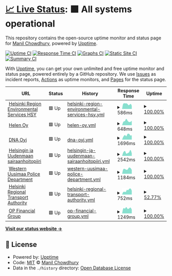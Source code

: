 # [📈 Live Status](https://keywordnew.github.io/espoo-watchtower): <!--live status--> **🟩 All systems operational**

This repository contains the open-source uptime monitor and status page for [Manil Chowdhury](https://manil.xyz), powered by [Upptime](https://github.com/upptime/upptime).

[![Uptime CI](https://github.com/keywordnew/espoo-watchtower/workflows/Uptime%20CI/badge.svg)](https://github.com/keywordnew/espoo-watchtower/actions?query=workflow%3A%22Uptime+CI%22)
[![Response Time CI](https://github.com/keywordnew/espoo-watchtower/workflows/Response%20Time%20CI/badge.svg)](https://github.com/keywordnew/espoo-watchtower/actions?query=workflow%3A%22Response+Time+CI%22)
[![Graphs CI](https://github.com/keywordnew/espoo-watchtower/workflows/Graphs%20CI/badge.svg)](https://github.com/keywordnew/espoo-watchtower/actions?query=workflow%3A%22Graphs+CI%22)
[![Static Site CI](https://github.com/keywordnew/espoo-watchtower/workflows/Static%20Site%20CI/badge.svg)](https://github.com/keywordnew/espoo-watchtower/actions?query=workflow%3A%22Static+Site+CI%22)
[![Summary CI](https://github.com/keywordnew/espoo-watchtower/workflows/Summary%20CI/badge.svg)](https://github.com/keywordnew/espoo-watchtower/actions?query=workflow%3A%22Summary+CI%22)

With [Upptime](https://upptime.js.org), you can get your own unlimited and free uptime monitor and status page, powered entirely by a GitHub repository. We use [Issues](https://github.com/keywordnew/espoo-watchtower/issues) as incident reports, [Actions](https://github.com/keywordnew/espoo-watchtower/actions) as uptime monitors, and [Pages](https://keywordnew.github.io/espoo-watchtower) for the status page.

<!--start: status pages-->
<!-- This summary is generated by Upptime (https://github.com/upptime/upptime) -->
<!-- Do not edit this manually, your changes will be overwritten -->
<!-- prettier-ignore -->
| URL | Status | History | Response Time | Uptime |
| --- | ------ | ------- | ------------- | ------ |
| <img alt="" src="https://nilspace.xyz/content/images/2023/05/water.png" height="13"> [Helsinki Region Environmental Services HSY](https://www.hsy.fi/en/water-and-sewers/water-supply-cuts-and-disturbances-in-water-supply/) | 🟩 Up | [helsinki-region-environmental-services-hsy.yml](https://github.com/neighbourhood-cyber/espoo-watchtower/commits/HEAD/history/helsinki-region-environmental-services-hsy.yml) | <details><summary><img alt="Response time graph" src="./graphs/helsinki-region-environmental-services-hsy/response-time-week.png" height="20"> 586ms</summary><br><a href="https://neighbourhood-cyber.github.io/espoo-watchtower/history/helsinki-region-environmental-services-hsy"><img alt="Response time 722" src="https://img.shields.io/endpoint?url=https%3A%2F%2Fraw.githubusercontent.com%2Fneighbourhood-cyber%2Fespoo-watchtower%2FHEAD%2Fapi%2Fhelsinki-region-environmental-services-hsy%2Fresponse-time.json"></a><br><a href="https://neighbourhood-cyber.github.io/espoo-watchtower/history/helsinki-region-environmental-services-hsy"><img alt="24-hour response time 385" src="https://img.shields.io/endpoint?url=https%3A%2F%2Fraw.githubusercontent.com%2Fneighbourhood-cyber%2Fespoo-watchtower%2FHEAD%2Fapi%2Fhelsinki-region-environmental-services-hsy%2Fresponse-time-day.json"></a><br><a href="https://neighbourhood-cyber.github.io/espoo-watchtower/history/helsinki-region-environmental-services-hsy"><img alt="7-day response time 586" src="https://img.shields.io/endpoint?url=https%3A%2F%2Fraw.githubusercontent.com%2Fneighbourhood-cyber%2Fespoo-watchtower%2FHEAD%2Fapi%2Fhelsinki-region-environmental-services-hsy%2Fresponse-time-week.json"></a><br><a href="https://neighbourhood-cyber.github.io/espoo-watchtower/history/helsinki-region-environmental-services-hsy"><img alt="30-day response time 648" src="https://img.shields.io/endpoint?url=https%3A%2F%2Fraw.githubusercontent.com%2Fneighbourhood-cyber%2Fespoo-watchtower%2FHEAD%2Fapi%2Fhelsinki-region-environmental-services-hsy%2Fresponse-time-month.json"></a><br><a href="https://neighbourhood-cyber.github.io/espoo-watchtower/history/helsinki-region-environmental-services-hsy"><img alt="1-year response time 722" src="https://img.shields.io/endpoint?url=https%3A%2F%2Fraw.githubusercontent.com%2Fneighbourhood-cyber%2Fespoo-watchtower%2FHEAD%2Fapi%2Fhelsinki-region-environmental-services-hsy%2Fresponse-time-year.json"></a></details> | <details><summary><a href="https://neighbourhood-cyber.github.io/espoo-watchtower/history/helsinki-region-environmental-services-hsy">100.00%</a></summary><a href="https://neighbourhood-cyber.github.io/espoo-watchtower/history/helsinki-region-environmental-services-hsy"><img alt="All-time uptime 97.91%" src="https://img.shields.io/endpoint?url=https%3A%2F%2Fraw.githubusercontent.com%2Fneighbourhood-cyber%2Fespoo-watchtower%2FHEAD%2Fapi%2Fhelsinki-region-environmental-services-hsy%2Fuptime.json"></a><br><a href="https://neighbourhood-cyber.github.io/espoo-watchtower/history/helsinki-region-environmental-services-hsy"><img alt="24-hour uptime 100.00%" src="https://img.shields.io/endpoint?url=https%3A%2F%2Fraw.githubusercontent.com%2Fneighbourhood-cyber%2Fespoo-watchtower%2FHEAD%2Fapi%2Fhelsinki-region-environmental-services-hsy%2Fuptime-day.json"></a><br><a href="https://neighbourhood-cyber.github.io/espoo-watchtower/history/helsinki-region-environmental-services-hsy"><img alt="7-day uptime 100.00%" src="https://img.shields.io/endpoint?url=https%3A%2F%2Fraw.githubusercontent.com%2Fneighbourhood-cyber%2Fespoo-watchtower%2FHEAD%2Fapi%2Fhelsinki-region-environmental-services-hsy%2Fuptime-week.json"></a><br><a href="https://neighbourhood-cyber.github.io/espoo-watchtower/history/helsinki-region-environmental-services-hsy"><img alt="30-day uptime 100.00%" src="https://img.shields.io/endpoint?url=https%3A%2F%2Fraw.githubusercontent.com%2Fneighbourhood-cyber%2Fespoo-watchtower%2FHEAD%2Fapi%2Fhelsinki-region-environmental-services-hsy%2Fuptime-month.json"></a><br><a href="https://neighbourhood-cyber.github.io/espoo-watchtower/history/helsinki-region-environmental-services-hsy"><img alt="1-year uptime 97.91%" src="https://img.shields.io/endpoint?url=https%3A%2F%2Fraw.githubusercontent.com%2Fneighbourhood-cyber%2Fespoo-watchtower%2FHEAD%2Fapi%2Fhelsinki-region-environmental-services-hsy%2Fuptime-year.json"></a></details>
| <img alt="" src="https://nilspace.xyz/content/images/2023/05/power-1.png" height="13"> [Helen Oy](https://www.helen.fi/en) | 🟩 Up | [helen-oy.yml](https://github.com/neighbourhood-cyber/espoo-watchtower/commits/HEAD/history/helen-oy.yml) | <details><summary><img alt="Response time graph" src="./graphs/helen-oy/response-time-week.png" height="20"> 648ms</summary><br><a href="https://neighbourhood-cyber.github.io/espoo-watchtower/history/helen-oy"><img alt="Response time 568" src="https://img.shields.io/endpoint?url=https%3A%2F%2Fraw.githubusercontent.com%2Fneighbourhood-cyber%2Fespoo-watchtower%2FHEAD%2Fapi%2Fhelen-oy%2Fresponse-time.json"></a><br><a href="https://neighbourhood-cyber.github.io/espoo-watchtower/history/helen-oy"><img alt="24-hour response time 681" src="https://img.shields.io/endpoint?url=https%3A%2F%2Fraw.githubusercontent.com%2Fneighbourhood-cyber%2Fespoo-watchtower%2FHEAD%2Fapi%2Fhelen-oy%2Fresponse-time-day.json"></a><br><a href="https://neighbourhood-cyber.github.io/espoo-watchtower/history/helen-oy"><img alt="7-day response time 648" src="https://img.shields.io/endpoint?url=https%3A%2F%2Fraw.githubusercontent.com%2Fneighbourhood-cyber%2Fespoo-watchtower%2FHEAD%2Fapi%2Fhelen-oy%2Fresponse-time-week.json"></a><br><a href="https://neighbourhood-cyber.github.io/espoo-watchtower/history/helen-oy"><img alt="30-day response time 598" src="https://img.shields.io/endpoint?url=https%3A%2F%2Fraw.githubusercontent.com%2Fneighbourhood-cyber%2Fespoo-watchtower%2FHEAD%2Fapi%2Fhelen-oy%2Fresponse-time-month.json"></a><br><a href="https://neighbourhood-cyber.github.io/espoo-watchtower/history/helen-oy"><img alt="1-year response time 568" src="https://img.shields.io/endpoint?url=https%3A%2F%2Fraw.githubusercontent.com%2Fneighbourhood-cyber%2Fespoo-watchtower%2FHEAD%2Fapi%2Fhelen-oy%2Fresponse-time-year.json"></a></details> | <details><summary><a href="https://neighbourhood-cyber.github.io/espoo-watchtower/history/helen-oy">100.00%</a></summary><a href="https://neighbourhood-cyber.github.io/espoo-watchtower/history/helen-oy"><img alt="All-time uptime 100.00%" src="https://img.shields.io/endpoint?url=https%3A%2F%2Fraw.githubusercontent.com%2Fneighbourhood-cyber%2Fespoo-watchtower%2FHEAD%2Fapi%2Fhelen-oy%2Fuptime.json"></a><br><a href="https://neighbourhood-cyber.github.io/espoo-watchtower/history/helen-oy"><img alt="24-hour uptime 100.00%" src="https://img.shields.io/endpoint?url=https%3A%2F%2Fraw.githubusercontent.com%2Fneighbourhood-cyber%2Fespoo-watchtower%2FHEAD%2Fapi%2Fhelen-oy%2Fuptime-day.json"></a><br><a href="https://neighbourhood-cyber.github.io/espoo-watchtower/history/helen-oy"><img alt="7-day uptime 100.00%" src="https://img.shields.io/endpoint?url=https%3A%2F%2Fraw.githubusercontent.com%2Fneighbourhood-cyber%2Fespoo-watchtower%2FHEAD%2Fapi%2Fhelen-oy%2Fuptime-week.json"></a><br><a href="https://neighbourhood-cyber.github.io/espoo-watchtower/history/helen-oy"><img alt="30-day uptime 100.00%" src="https://img.shields.io/endpoint?url=https%3A%2F%2Fraw.githubusercontent.com%2Fneighbourhood-cyber%2Fespoo-watchtower%2FHEAD%2Fapi%2Fhelen-oy%2Fuptime-month.json"></a><br><a href="https://neighbourhood-cyber.github.io/espoo-watchtower/history/helen-oy"><img alt="1-year uptime 100.00%" src="https://img.shields.io/endpoint?url=https%3A%2F%2Fraw.githubusercontent.com%2Fneighbourhood-cyber%2Fespoo-watchtower%2FHEAD%2Fapi%2Fhelen-oy%2Fuptime-year.json"></a></details>
| <img alt="" src="https://nilspace.xyz/content/images/2023/05/communication.png" height="13"> [DNA Oyj](https://www.dna.fi/) | 🟩 Up | [dna-oyj.yml](https://github.com/neighbourhood-cyber/espoo-watchtower/commits/HEAD/history/dna-oyj.yml) | <details><summary><img alt="Response time graph" src="./graphs/dna-oyj/response-time-week.png" height="20"> 1696ms</summary><br><a href="https://neighbourhood-cyber.github.io/espoo-watchtower/history/dna-oyj"><img alt="Response time 1497" src="https://img.shields.io/endpoint?url=https%3A%2F%2Fraw.githubusercontent.com%2Fneighbourhood-cyber%2Fespoo-watchtower%2FHEAD%2Fapi%2Fdna-oyj%2Fresponse-time.json"></a><br><a href="https://neighbourhood-cyber.github.io/espoo-watchtower/history/dna-oyj"><img alt="24-hour response time 1652" src="https://img.shields.io/endpoint?url=https%3A%2F%2Fraw.githubusercontent.com%2Fneighbourhood-cyber%2Fespoo-watchtower%2FHEAD%2Fapi%2Fdna-oyj%2Fresponse-time-day.json"></a><br><a href="https://neighbourhood-cyber.github.io/espoo-watchtower/history/dna-oyj"><img alt="7-day response time 1696" src="https://img.shields.io/endpoint?url=https%3A%2F%2Fraw.githubusercontent.com%2Fneighbourhood-cyber%2Fespoo-watchtower%2FHEAD%2Fapi%2Fdna-oyj%2Fresponse-time-week.json"></a><br><a href="https://neighbourhood-cyber.github.io/espoo-watchtower/history/dna-oyj"><img alt="30-day response time 1471" src="https://img.shields.io/endpoint?url=https%3A%2F%2Fraw.githubusercontent.com%2Fneighbourhood-cyber%2Fespoo-watchtower%2FHEAD%2Fapi%2Fdna-oyj%2Fresponse-time-month.json"></a><br><a href="https://neighbourhood-cyber.github.io/espoo-watchtower/history/dna-oyj"><img alt="1-year response time 1497" src="https://img.shields.io/endpoint?url=https%3A%2F%2Fraw.githubusercontent.com%2Fneighbourhood-cyber%2Fespoo-watchtower%2FHEAD%2Fapi%2Fdna-oyj%2Fresponse-time-year.json"></a></details> | <details><summary><a href="https://neighbourhood-cyber.github.io/espoo-watchtower/history/dna-oyj">100.00%</a></summary><a href="https://neighbourhood-cyber.github.io/espoo-watchtower/history/dna-oyj"><img alt="All-time uptime 99.89%" src="https://img.shields.io/endpoint?url=https%3A%2F%2Fraw.githubusercontent.com%2Fneighbourhood-cyber%2Fespoo-watchtower%2FHEAD%2Fapi%2Fdna-oyj%2Fuptime.json"></a><br><a href="https://neighbourhood-cyber.github.io/espoo-watchtower/history/dna-oyj"><img alt="24-hour uptime 100.00%" src="https://img.shields.io/endpoint?url=https%3A%2F%2Fraw.githubusercontent.com%2Fneighbourhood-cyber%2Fespoo-watchtower%2FHEAD%2Fapi%2Fdna-oyj%2Fuptime-day.json"></a><br><a href="https://neighbourhood-cyber.github.io/espoo-watchtower/history/dna-oyj"><img alt="7-day uptime 100.00%" src="https://img.shields.io/endpoint?url=https%3A%2F%2Fraw.githubusercontent.com%2Fneighbourhood-cyber%2Fespoo-watchtower%2FHEAD%2Fapi%2Fdna-oyj%2Fuptime-week.json"></a><br><a href="https://neighbourhood-cyber.github.io/espoo-watchtower/history/dna-oyj"><img alt="30-day uptime 100.00%" src="https://img.shields.io/endpoint?url=https%3A%2F%2Fraw.githubusercontent.com%2Fneighbourhood-cyber%2Fespoo-watchtower%2FHEAD%2Fapi%2Fdna-oyj%2Fuptime-month.json"></a><br><a href="https://neighbourhood-cyber.github.io/espoo-watchtower/history/dna-oyj"><img alt="1-year uptime 99.89%" src="https://img.shields.io/endpoint?url=https%3A%2F%2Fraw.githubusercontent.com%2Fneighbourhood-cyber%2Fespoo-watchtower%2FHEAD%2Fapi%2Fdna-oyj%2Fuptime-year.json"></a></details>
| <img alt="" src="https://nilspace.xyz/content/images/2023/05/hospital.png" height="13"> [Helsingin ja Uudenmaan sairaanhoitopiiri](https://www.hus.fi/potilaalle/sairaalat-ja-toimipisteet/paivystysapu-116117) | 🟩 Up | [helsingin-ja-uudenmaan-sairaanhoitopiiri.yml](https://github.com/neighbourhood-cyber/espoo-watchtower/commits/HEAD/history/helsingin-ja-uudenmaan-sairaanhoitopiiri.yml) | <details><summary><img alt="Response time graph" src="./graphs/helsingin-ja-uudenmaan-sairaanhoitopiiri/response-time-week.png" height="20"> 2542ms</summary><br><a href="https://neighbourhood-cyber.github.io/espoo-watchtower/history/helsingin-ja-uudenmaan-sairaanhoitopiiri"><img alt="Response time 2571" src="https://img.shields.io/endpoint?url=https%3A%2F%2Fraw.githubusercontent.com%2Fneighbourhood-cyber%2Fespoo-watchtower%2FHEAD%2Fapi%2Fhelsingin-ja-uudenmaan-sairaanhoitopiiri%2Fresponse-time.json"></a><br><a href="https://neighbourhood-cyber.github.io/espoo-watchtower/history/helsingin-ja-uudenmaan-sairaanhoitopiiri"><img alt="24-hour response time 1829" src="https://img.shields.io/endpoint?url=https%3A%2F%2Fraw.githubusercontent.com%2Fneighbourhood-cyber%2Fespoo-watchtower%2FHEAD%2Fapi%2Fhelsingin-ja-uudenmaan-sairaanhoitopiiri%2Fresponse-time-day.json"></a><br><a href="https://neighbourhood-cyber.github.io/espoo-watchtower/history/helsingin-ja-uudenmaan-sairaanhoitopiiri"><img alt="7-day response time 2542" src="https://img.shields.io/endpoint?url=https%3A%2F%2Fraw.githubusercontent.com%2Fneighbourhood-cyber%2Fespoo-watchtower%2FHEAD%2Fapi%2Fhelsingin-ja-uudenmaan-sairaanhoitopiiri%2Fresponse-time-week.json"></a><br><a href="https://neighbourhood-cyber.github.io/espoo-watchtower/history/helsingin-ja-uudenmaan-sairaanhoitopiiri"><img alt="30-day response time 2463" src="https://img.shields.io/endpoint?url=https%3A%2F%2Fraw.githubusercontent.com%2Fneighbourhood-cyber%2Fespoo-watchtower%2FHEAD%2Fapi%2Fhelsingin-ja-uudenmaan-sairaanhoitopiiri%2Fresponse-time-month.json"></a><br><a href="https://neighbourhood-cyber.github.io/espoo-watchtower/history/helsingin-ja-uudenmaan-sairaanhoitopiiri"><img alt="1-year response time 2571" src="https://img.shields.io/endpoint?url=https%3A%2F%2Fraw.githubusercontent.com%2Fneighbourhood-cyber%2Fespoo-watchtower%2FHEAD%2Fapi%2Fhelsingin-ja-uudenmaan-sairaanhoitopiiri%2Fresponse-time-year.json"></a></details> | <details><summary><a href="https://neighbourhood-cyber.github.io/espoo-watchtower/history/helsingin-ja-uudenmaan-sairaanhoitopiiri">100.00%</a></summary><a href="https://neighbourhood-cyber.github.io/espoo-watchtower/history/helsingin-ja-uudenmaan-sairaanhoitopiiri"><img alt="All-time uptime 100.00%" src="https://img.shields.io/endpoint?url=https%3A%2F%2Fraw.githubusercontent.com%2Fneighbourhood-cyber%2Fespoo-watchtower%2FHEAD%2Fapi%2Fhelsingin-ja-uudenmaan-sairaanhoitopiiri%2Fuptime.json"></a><br><a href="https://neighbourhood-cyber.github.io/espoo-watchtower/history/helsingin-ja-uudenmaan-sairaanhoitopiiri"><img alt="24-hour uptime 100.00%" src="https://img.shields.io/endpoint?url=https%3A%2F%2Fraw.githubusercontent.com%2Fneighbourhood-cyber%2Fespoo-watchtower%2FHEAD%2Fapi%2Fhelsingin-ja-uudenmaan-sairaanhoitopiiri%2Fuptime-day.json"></a><br><a href="https://neighbourhood-cyber.github.io/espoo-watchtower/history/helsingin-ja-uudenmaan-sairaanhoitopiiri"><img alt="7-day uptime 100.00%" src="https://img.shields.io/endpoint?url=https%3A%2F%2Fraw.githubusercontent.com%2Fneighbourhood-cyber%2Fespoo-watchtower%2FHEAD%2Fapi%2Fhelsingin-ja-uudenmaan-sairaanhoitopiiri%2Fuptime-week.json"></a><br><a href="https://neighbourhood-cyber.github.io/espoo-watchtower/history/helsingin-ja-uudenmaan-sairaanhoitopiiri"><img alt="30-day uptime 100.00%" src="https://img.shields.io/endpoint?url=https%3A%2F%2Fraw.githubusercontent.com%2Fneighbourhood-cyber%2Fespoo-watchtower%2FHEAD%2Fapi%2Fhelsingin-ja-uudenmaan-sairaanhoitopiiri%2Fuptime-month.json"></a><br><a href="https://neighbourhood-cyber.github.io/espoo-watchtower/history/helsingin-ja-uudenmaan-sairaanhoitopiiri"><img alt="1-year uptime 100.00%" src="https://img.shields.io/endpoint?url=https%3A%2F%2Fraw.githubusercontent.com%2Fneighbourhood-cyber%2Fespoo-watchtower%2FHEAD%2Fapi%2Fhelsingin-ja-uudenmaan-sairaanhoitopiiri%2Fuptime-year.json"></a></details>
| <img alt="" src="https://nilspace.xyz/content/images/2023/05/emergency.png" height="13"> [Western Uusimaa Police Department](https://poliisi.fi/tee-rikosilmoitus) | 🟩 Up | [western-uusimaa-police-department.yml](https://github.com/neighbourhood-cyber/espoo-watchtower/commits/HEAD/history/western-uusimaa-police-department.yml) | <details><summary><img alt="Response time graph" src="./graphs/western-uusimaa-police-department/response-time-week.png" height="20"> 1184ms</summary><br><a href="https://neighbourhood-cyber.github.io/espoo-watchtower/history/western-uusimaa-police-department"><img alt="Response time 1105" src="https://img.shields.io/endpoint?url=https%3A%2F%2Fraw.githubusercontent.com%2Fneighbourhood-cyber%2Fespoo-watchtower%2FHEAD%2Fapi%2Fwestern-uusimaa-police-department%2Fresponse-time.json"></a><br><a href="https://neighbourhood-cyber.github.io/espoo-watchtower/history/western-uusimaa-police-department"><img alt="24-hour response time 941" src="https://img.shields.io/endpoint?url=https%3A%2F%2Fraw.githubusercontent.com%2Fneighbourhood-cyber%2Fespoo-watchtower%2FHEAD%2Fapi%2Fwestern-uusimaa-police-department%2Fresponse-time-day.json"></a><br><a href="https://neighbourhood-cyber.github.io/espoo-watchtower/history/western-uusimaa-police-department"><img alt="7-day response time 1184" src="https://img.shields.io/endpoint?url=https%3A%2F%2Fraw.githubusercontent.com%2Fneighbourhood-cyber%2Fespoo-watchtower%2FHEAD%2Fapi%2Fwestern-uusimaa-police-department%2Fresponse-time-week.json"></a><br><a href="https://neighbourhood-cyber.github.io/espoo-watchtower/history/western-uusimaa-police-department"><img alt="30-day response time 1135" src="https://img.shields.io/endpoint?url=https%3A%2F%2Fraw.githubusercontent.com%2Fneighbourhood-cyber%2Fespoo-watchtower%2FHEAD%2Fapi%2Fwestern-uusimaa-police-department%2Fresponse-time-month.json"></a><br><a href="https://neighbourhood-cyber.github.io/espoo-watchtower/history/western-uusimaa-police-department"><img alt="1-year response time 1105" src="https://img.shields.io/endpoint?url=https%3A%2F%2Fraw.githubusercontent.com%2Fneighbourhood-cyber%2Fespoo-watchtower%2FHEAD%2Fapi%2Fwestern-uusimaa-police-department%2Fresponse-time-year.json"></a></details> | <details><summary><a href="https://neighbourhood-cyber.github.io/espoo-watchtower/history/western-uusimaa-police-department">100.00%</a></summary><a href="https://neighbourhood-cyber.github.io/espoo-watchtower/history/western-uusimaa-police-department"><img alt="All-time uptime 100.00%" src="https://img.shields.io/endpoint?url=https%3A%2F%2Fraw.githubusercontent.com%2Fneighbourhood-cyber%2Fespoo-watchtower%2FHEAD%2Fapi%2Fwestern-uusimaa-police-department%2Fuptime.json"></a><br><a href="https://neighbourhood-cyber.github.io/espoo-watchtower/history/western-uusimaa-police-department"><img alt="24-hour uptime 100.00%" src="https://img.shields.io/endpoint?url=https%3A%2F%2Fraw.githubusercontent.com%2Fneighbourhood-cyber%2Fespoo-watchtower%2FHEAD%2Fapi%2Fwestern-uusimaa-police-department%2Fuptime-day.json"></a><br><a href="https://neighbourhood-cyber.github.io/espoo-watchtower/history/western-uusimaa-police-department"><img alt="7-day uptime 100.00%" src="https://img.shields.io/endpoint?url=https%3A%2F%2Fraw.githubusercontent.com%2Fneighbourhood-cyber%2Fespoo-watchtower%2FHEAD%2Fapi%2Fwestern-uusimaa-police-department%2Fuptime-week.json"></a><br><a href="https://neighbourhood-cyber.github.io/espoo-watchtower/history/western-uusimaa-police-department"><img alt="30-day uptime 100.00%" src="https://img.shields.io/endpoint?url=https%3A%2F%2Fraw.githubusercontent.com%2Fneighbourhood-cyber%2Fespoo-watchtower%2FHEAD%2Fapi%2Fwestern-uusimaa-police-department%2Fuptime-month.json"></a><br><a href="https://neighbourhood-cyber.github.io/espoo-watchtower/history/western-uusimaa-police-department"><img alt="1-year uptime 100.00%" src="https://img.shields.io/endpoint?url=https%3A%2F%2Fraw.githubusercontent.com%2Fneighbourhood-cyber%2Fespoo-watchtower%2FHEAD%2Fapi%2Fwestern-uusimaa-police-department%2Fuptime-year.json"></a></details>
| <img alt="" src="https://nilspace.xyz/content/images/2023/05/transportation-1.png" height="13"> [Helsinki Regional Transport Authority](https://www.hsl.fi/) | 🟩 Up | [helsinki-regional-transport-authority.yml](https://github.com/neighbourhood-cyber/espoo-watchtower/commits/HEAD/history/helsinki-regional-transport-authority.yml) | <details><summary><img alt="Response time graph" src="./graphs/helsinki-regional-transport-authority/response-time-week.png" height="20"> 752ms</summary><br><a href="https://neighbourhood-cyber.github.io/espoo-watchtower/history/helsinki-regional-transport-authority"><img alt="Response time 1272" src="https://img.shields.io/endpoint?url=https%3A%2F%2Fraw.githubusercontent.com%2Fneighbourhood-cyber%2Fespoo-watchtower%2FHEAD%2Fapi%2Fhelsinki-regional-transport-authority%2Fresponse-time.json"></a><br><a href="https://neighbourhood-cyber.github.io/espoo-watchtower/history/helsinki-regional-transport-authority"><img alt="24-hour response time 709" src="https://img.shields.io/endpoint?url=https%3A%2F%2Fraw.githubusercontent.com%2Fneighbourhood-cyber%2Fespoo-watchtower%2FHEAD%2Fapi%2Fhelsinki-regional-transport-authority%2Fresponse-time-day.json"></a><br><a href="https://neighbourhood-cyber.github.io/espoo-watchtower/history/helsinki-regional-transport-authority"><img alt="7-day response time 752" src="https://img.shields.io/endpoint?url=https%3A%2F%2Fraw.githubusercontent.com%2Fneighbourhood-cyber%2Fespoo-watchtower%2FHEAD%2Fapi%2Fhelsinki-regional-transport-authority%2Fresponse-time-week.json"></a><br><a href="https://neighbourhood-cyber.github.io/espoo-watchtower/history/helsinki-regional-transport-authority"><img alt="30-day response time 1704" src="https://img.shields.io/endpoint?url=https%3A%2F%2Fraw.githubusercontent.com%2Fneighbourhood-cyber%2Fespoo-watchtower%2FHEAD%2Fapi%2Fhelsinki-regional-transport-authority%2Fresponse-time-month.json"></a><br><a href="https://neighbourhood-cyber.github.io/espoo-watchtower/history/helsinki-regional-transport-authority"><img alt="1-year response time 1272" src="https://img.shields.io/endpoint?url=https%3A%2F%2Fraw.githubusercontent.com%2Fneighbourhood-cyber%2Fespoo-watchtower%2FHEAD%2Fapi%2Fhelsinki-regional-transport-authority%2Fresponse-time-year.json"></a></details> | <details><summary><a href="https://neighbourhood-cyber.github.io/espoo-watchtower/history/helsinki-regional-transport-authority">52.77%</a></summary><a href="https://neighbourhood-cyber.github.io/espoo-watchtower/history/helsinki-regional-transport-authority"><img alt="All-time uptime 64.88%" src="https://img.shields.io/endpoint?url=https%3A%2F%2Fraw.githubusercontent.com%2Fneighbourhood-cyber%2Fespoo-watchtower%2FHEAD%2Fapi%2Fhelsinki-regional-transport-authority%2Fuptime.json"></a><br><a href="https://neighbourhood-cyber.github.io/espoo-watchtower/history/helsinki-regional-transport-authority"><img alt="24-hour uptime 100.00%" src="https://img.shields.io/endpoint?url=https%3A%2F%2Fraw.githubusercontent.com%2Fneighbourhood-cyber%2Fespoo-watchtower%2FHEAD%2Fapi%2Fhelsinki-regional-transport-authority%2Fuptime-day.json"></a><br><a href="https://neighbourhood-cyber.github.io/espoo-watchtower/history/helsinki-regional-transport-authority"><img alt="7-day uptime 52.77%" src="https://img.shields.io/endpoint?url=https%3A%2F%2Fraw.githubusercontent.com%2Fneighbourhood-cyber%2Fespoo-watchtower%2FHEAD%2Fapi%2Fhelsinki-regional-transport-authority%2Fuptime-week.json"></a><br><a href="https://neighbourhood-cyber.github.io/espoo-watchtower/history/helsinki-regional-transport-authority"><img alt="30-day uptime 58.15%" src="https://img.shields.io/endpoint?url=https%3A%2F%2Fraw.githubusercontent.com%2Fneighbourhood-cyber%2Fespoo-watchtower%2FHEAD%2Fapi%2Fhelsinki-regional-transport-authority%2Fuptime-month.json"></a><br><a href="https://neighbourhood-cyber.github.io/espoo-watchtower/history/helsinki-regional-transport-authority"><img alt="1-year uptime 64.88%" src="https://img.shields.io/endpoint?url=https%3A%2F%2Fraw.githubusercontent.com%2Fneighbourhood-cyber%2Fespoo-watchtower%2FHEAD%2Fapi%2Fhelsinki-regional-transport-authority%2Fuptime-year.json"></a></details>
| <img alt="" src="https://nilspace.xyz/content/images/2023/05/payment.png" height="13"> [OP Financial Group](https://www.op.fi/home-page) | 🟩 Up | [op-financial-group.yml](https://github.com/neighbourhood-cyber/espoo-watchtower/commits/HEAD/history/op-financial-group.yml) | <details><summary><img alt="Response time graph" src="./graphs/op-financial-group/response-time-week.png" height="20"> 1249ms</summary><br><a href="https://neighbourhood-cyber.github.io/espoo-watchtower/history/op-financial-group"><img alt="Response time 1246" src="https://img.shields.io/endpoint?url=https%3A%2F%2Fraw.githubusercontent.com%2Fneighbourhood-cyber%2Fespoo-watchtower%2FHEAD%2Fapi%2Fop-financial-group%2Fresponse-time.json"></a><br><a href="https://neighbourhood-cyber.github.io/espoo-watchtower/history/op-financial-group"><img alt="24-hour response time 938" src="https://img.shields.io/endpoint?url=https%3A%2F%2Fraw.githubusercontent.com%2Fneighbourhood-cyber%2Fespoo-watchtower%2FHEAD%2Fapi%2Fop-financial-group%2Fresponse-time-day.json"></a><br><a href="https://neighbourhood-cyber.github.io/espoo-watchtower/history/op-financial-group"><img alt="7-day response time 1249" src="https://img.shields.io/endpoint?url=https%3A%2F%2Fraw.githubusercontent.com%2Fneighbourhood-cyber%2Fespoo-watchtower%2FHEAD%2Fapi%2Fop-financial-group%2Fresponse-time-week.json"></a><br><a href="https://neighbourhood-cyber.github.io/espoo-watchtower/history/op-financial-group"><img alt="30-day response time 1187" src="https://img.shields.io/endpoint?url=https%3A%2F%2Fraw.githubusercontent.com%2Fneighbourhood-cyber%2Fespoo-watchtower%2FHEAD%2Fapi%2Fop-financial-group%2Fresponse-time-month.json"></a><br><a href="https://neighbourhood-cyber.github.io/espoo-watchtower/history/op-financial-group"><img alt="1-year response time 1246" src="https://img.shields.io/endpoint?url=https%3A%2F%2Fraw.githubusercontent.com%2Fneighbourhood-cyber%2Fespoo-watchtower%2FHEAD%2Fapi%2Fop-financial-group%2Fresponse-time-year.json"></a></details> | <details><summary><a href="https://neighbourhood-cyber.github.io/espoo-watchtower/history/op-financial-group">100.00%</a></summary><a href="https://neighbourhood-cyber.github.io/espoo-watchtower/history/op-financial-group"><img alt="All-time uptime 100.00%" src="https://img.shields.io/endpoint?url=https%3A%2F%2Fraw.githubusercontent.com%2Fneighbourhood-cyber%2Fespoo-watchtower%2FHEAD%2Fapi%2Fop-financial-group%2Fuptime.json"></a><br><a href="https://neighbourhood-cyber.github.io/espoo-watchtower/history/op-financial-group"><img alt="24-hour uptime 100.00%" src="https://img.shields.io/endpoint?url=https%3A%2F%2Fraw.githubusercontent.com%2Fneighbourhood-cyber%2Fespoo-watchtower%2FHEAD%2Fapi%2Fop-financial-group%2Fuptime-day.json"></a><br><a href="https://neighbourhood-cyber.github.io/espoo-watchtower/history/op-financial-group"><img alt="7-day uptime 100.00%" src="https://img.shields.io/endpoint?url=https%3A%2F%2Fraw.githubusercontent.com%2Fneighbourhood-cyber%2Fespoo-watchtower%2FHEAD%2Fapi%2Fop-financial-group%2Fuptime-week.json"></a><br><a href="https://neighbourhood-cyber.github.io/espoo-watchtower/history/op-financial-group"><img alt="30-day uptime 100.00%" src="https://img.shields.io/endpoint?url=https%3A%2F%2Fraw.githubusercontent.com%2Fneighbourhood-cyber%2Fespoo-watchtower%2FHEAD%2Fapi%2Fop-financial-group%2Fuptime-month.json"></a><br><a href="https://neighbourhood-cyber.github.io/espoo-watchtower/history/op-financial-group"><img alt="1-year uptime 100.00%" src="https://img.shields.io/endpoint?url=https%3A%2F%2Fraw.githubusercontent.com%2Fneighbourhood-cyber%2Fespoo-watchtower%2FHEAD%2Fapi%2Fop-financial-group%2Fuptime-year.json"></a></details>

<!--end: status pages-->

[**Visit our status website →**](https://keywordnew.github.io/espoo-watchtower)

## 📄 License

- Powered by: [Upptime](https://github.com/upptime/upptime)
- Code: [MIT](./LICENSE) © [Manil Chowdhury](https://manil.xyz)
- Data in the `./history` directory: [Open Database License](https://opendatacommons.org/licenses/odbl/1-0/)
